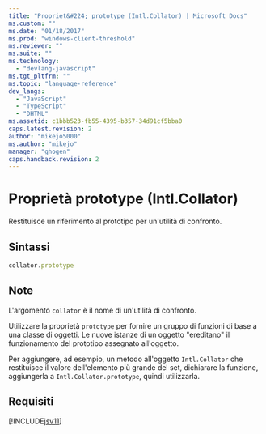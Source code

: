```yaml
---
title: "Propriet&#224; prototype (Intl.Collator) | Microsoft Docs"
ms.custom: ""
ms.date: "01/18/2017"
ms.prod: "windows-client-threshold"
ms.reviewer: ""
ms.suite: ""
ms.technology: 
  - "devlang-javascript"
ms.tgt_pltfrm: ""
ms.topic: "language-reference"
dev_langs: 
  - "JavaScript"
  - "TypeScript"
  - "DHTML"
ms.assetid: c1bbb523-fb55-4395-b357-34d91cf5bba0
caps.latest.revision: 2
author: "mikejo5000"
ms.author: "mikejo"
manager: "ghogen"
caps.handback.revision: 2
---
```

# Propriet&#224; prototype (Intl.Collator)
Restituisce un riferimento al prototipo per un'utilità di confronto.  
  
## Sintassi  
  
```javascript  
collator.prototype  
```  
  
## Note  
 L'argomento `collator` è il nome di un'utilità di confronto.  
  
 Utilizzare la proprietà `prototype` per fornire un gruppo di funzioni di base a una classe di oggetti.  Le nuove istanze di un oggetto "ereditano" il funzionamento del prototipo assegnato all'oggetto.  
  
 Per aggiungere, ad esempio, un metodo all'oggetto `Intl.Collator` che restituisce il valore dell'elemento più grande del set, dichiarare la funzione, aggiungerla a `Intl.Collator.prototype`, quindi utilizzarla.  
  
## Requisiti  
 [!INCLUDE[jsv11](../../javascript/reference/includes/jsv11-md.md)]